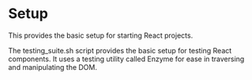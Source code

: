 # Setup

This provides the basic setup for starting React projects.

The testing_suite.sh script provides the basic setup for testing React components. It uses a testing utility called Enzyme for ease in traversing and manipulating the DOM.

